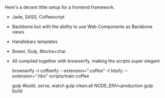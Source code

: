 Here's a decent little setup for a frontend framework.

- Jade, SASS, Coffeescript

- Backbone but with the ability to use Web Components as Backbone views

- Handlebars templates

- Bower, Gulp, Mocha+chai

- All compiled together with browserify, making the scripts super elegant


    browserify -t coffeeify --extension=".coffee" -t hbsfy --extension=".hbs" scripts/main.coffee

    gulp #build, serve, watch
    gulp clean:all
    NODE_ENV=production gulp build